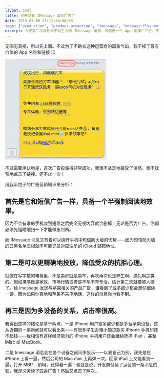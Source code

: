 ```yaml
---
layout: post
title: 也开始有 IMessage 消息广告了
date: 2013-04-08 21:11:46+08:00
tags: ["production", "product-promotion", "imessage", "message-flysheet"]
excerpt: 今天第二次收到自于陌生人的 IMessage 消息，内容是一个 App 地推广广告。不过相比第一次的小额无抵押借贷广告而言，至少不是那么地无厘头，也让我能有兴趣连一下其中的链接。发散想到一些与产品推广相关的东西，记录下来。
---
```


无图无真相，所以先上图。不过为了不助长这种运营商的嚣张气焰，我干掉了最有价值的 App 名称和链接 :D

![imessage-flysheet-from-strangers.png](/s/a/6/imessage-flysheet-from-strangers.png)

不过需要承认地是，这次广告投递得非常成功，我很不坚定地接受了诱惑，毫不犹豫地点击了链接。还不止一次！

<!--more-->

用我半拉子的广告营销知识来分析：

## 首先是它和短信广告一样，具备一个半强制阅读地效果。 ##

因为不会有谁的手机收到短信之后完全无视内容就会删掉！无论是否为广告，你都必须先粗略地扫一下才能做出判断。

而 IMessage 消息又有着可以绕开手机中短信防火墙的优势——因为短信防火墙的云黑名单压根就不可能记录对应注册的 iCloud 邮箱地址。

## 第二是可以更精确地投放，降低受众的抗拒心理。 ##

就像在写字楼的电梯里，不是卖房就是卖车，再次再次也是养生啊、送礼啊之类的。但如果唤做是家政、市场行情或者是不孕不育专治，估计第二天就要被人砸了。给 Imessage 发送与苹果相关的产品广告，谁看到了或多或少都会想仔细读一读。因为如果你真地和苹果不来电地话，这样的消息你也看不到…

## 再三是因为多设备的关系，点击率很高。 ##

我得出这样的结论是基于两点，一是 iPhone 用户或多或少都是多台苹果设备，这从近期的一条新闻就可以看出来——有很多学生办理小额贷款买 iPhone 手机却还不起钱——我相信有这样经济能力的 iPhone 手机用户还会继续选择 iPad ，甚至 iMac 或 MacBook。

二是 Imessage 消息会在各个设备之间同步显示——以我自己为例，我先是在 iPhone 上看一遍，然后公司的 Mac mini 上再弹一次，回家 iPad 上又能看到一遍，打开 MBP …哟呵，还得看一遍！也就是说，开发商付给了运营商一条消息的钱，我却义务读了四遍广告！然后又点击了两次…
